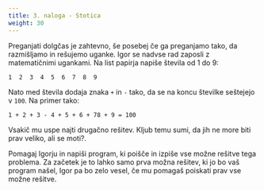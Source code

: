 ```yaml
---
title: 3. naloga - Stotica
weight: 30
---
```


Preganjati dolgčas je zahtevno, še posebej če ga preganjamo tako, da razmišljamo in rešujemo uganke. Igor se nadvse rad zaposli z matematičnimi ugankami. Na list papirja napiše števila od 1 do 9:

```
1  2  3  4  5  6  7  8  9 
```

Nato med števila dodaja znaka `+` in `-` tako, da se na koncu številke seštejejo v `100`. Na primer tako:

```
1 + 2 + 3 - 4 + 5 + 6 + 78 + 9 = 100
```

Vsakič mu uspe najti drugačno rešitev. Kljub temu sumi, da jih ne more biti prav veliko, ali se moti?.

Pomagaj Igorju in napiši program, ki poišče in izpiše vse možne rešitve tega problema. Za začetek je to lahko samo prva možna rešitev, ki jo bo vaš program našel, Igor pa bo zelo vesel, če mu pomagaš poiskati prav vse možne rešitve.
